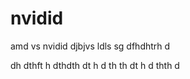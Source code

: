 # nvidid
amd vs nvidid
djbjvs ldls
 sg dfhdhtrh d 

  dh dthft
  h  dthdth dt
  h d
  th 
  th
   dt
   h d
   thth d
   
